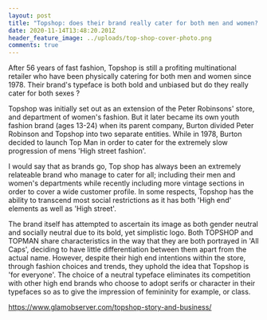 ```yaml
---
layout: post
title: "Topshop: does their brand really cater for both men and women? "
date: 2020-11-14T13:48:20.201Z
header_feature_image: ../uploads/top-shop-cover-photo.png
comments: true
---
```

After 56 years of fast fashion, Topshop is still a profiting multinational retailer who have been physically catering for both men and women since 1978. Their brand's typeface is both bold and unbiased but do they really cater for both sexes ?

Topshop was initially set out as an extension of the Peter Robinsons' store, and department of women's fashion. But it later became its own youth fashion brand (ages 13-24) when its parent company, Burton divided Peter Robinson and Topshop into two separate entities. While in 1978, Burton decided to launch Top Man in order to cater for the extremely slow progression of mens 'High street fashion'. 

I would say that as brands go, Top shop has always been an extremely relateable brand who manage to cater for all; including their men and women's departments while recently including more vintage sections in order to cover a wide customer profile. In some respects, Topshop has the ability to transcend most social restrictions as it has both 'High end' elements as well as 'High street'.

The brand itself has attempted to ascertain its image as both gender neutral and socially neutral due to its bold, yet simplistic logo. Both TOPSHOP and TOPMAN share characteristics in the way that they are both portrayed in 'All Caps', deciding to have little differentiation between them apart from the actual name. However, despite their high end intentions within the store, through fashion choices and trends, they uphold the idea that Topshop is 'for everyone'. The choice of a neutral typeface eliminates its competition with other high end brands who choose to adopt serifs or character in their typefaces so as to give the impression of femininity for example, or class. 

https://www.glamobserver.com/topshop-story-and-business/